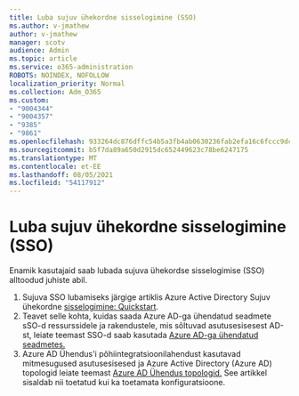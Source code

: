 ```yaml
---
title: Luba sujuv ühekordne sisselogimine (SSO)
ms.author: v-jmathew
author: v-jmathew
manager: scotv
audience: Admin
ms.topic: article
ms.service: o365-administration
ROBOTS: NOINDEX, NOFOLLOW
localization_priority: Normal
ms.collection: Adm_O365
ms.custom:
- "9004344"
- "9004357"
- "9385"
- "9861"
ms.openlocfilehash: 933264dc876dffc54b5a3fb4ab0630236fab2efa16c6fccc9dc31716cf366129
ms.sourcegitcommit: b5f7da89a650d2915dc652449623c78be6247175
ms.translationtype: MT
ms.contentlocale: et-EE
ms.lasthandoff: 08/05/2021
ms.locfileid: "54117912"
---
```

# <a name="enable-seamless-single-sign-on-sso"></a>Luba sujuv ühekordne sisselogimine (SSO)

Enamik kasutajaid saab lubada sujuva ühekordse sisselogimise (SSO) alltoodud juhiste abil.

1. Sujuva SSO lubamiseks järgige artiklis Azure Active Directory Sujuv ühekordne [sisselogimine: Quickstart](https://docs.microsoft.com/azure/active-directory/hybrid/how-to-connect-sso-quick-start).
2. Teavet selle kohta, kuidas saada Azure AD-ga ühendatud seadmete sSO-d ressurssidele ja rakendustele, mis sõltuvad asutusesisesest AD-st, leiate teemast SSO-d saab kasutada [Azure AD-ga ühendatud seadmetes.](https://docs.microsoft.com/azure/active-directory/devices/azuread-join-sso)
3. Azure AD Ühendus'i põhiintegratsioonilahendust kasutavad mitmesugused asutusesisesed ja Azure Active Directory (Azure AD) topologid leiate teemast [Azure AD Ühendus topologid.](https://docs.microsoft.com/azure/active-directory/hybrid/plan-connect-topologies) See artikkel sisaldab nii toetatud kui ka toetamata konfiguratsioone.
